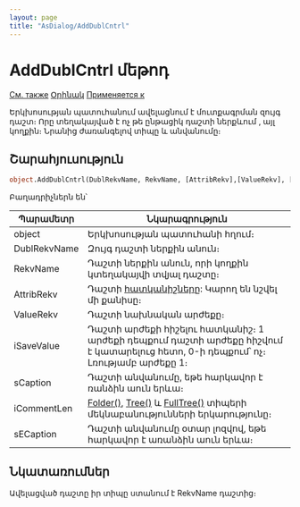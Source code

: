 ```yaml
---
layout: page
title: "AsDialog/AddDublCntrl"
---
```



# AddDublCntrl մեթոդ

[См. также](../AsDialog.md) [Օրինակ](../../Examples/E_AsDialog.html) [Применяется к](../AsDialog.md)

Երկխոսության պատուհանում ավելացնում է մուտքագրման զույգ դաշտ։ Որը տեղակայված է ոչ թե ընթացիկ դաշտի ներքևում , այլ կողքին։ Նրանից ժառանգելով տիպը և անվանումը։ 
## Շարահյուսություն

``` vb
object.AddDublCntrl(DublRekvName, RekvName, [AttribRekv],[ValueRekv], [iSaveValue], [sCaption], [iCommentLen], [sECaption] )
```

Բաղադրիչներն են՝


| Պարամետր | Նկարագրություն |
|--|--|
| object | Երկխոսության պատուհանի հղում։ |
| DublRekvName | Զույգ դաշտի ներքին անուն։ |
| RekvName | Դաշտի ներքին անուն, որի կողքին կտեղակայվի տվյալ դաշտը։ |
| AttribRekv | Դաշտի [հատկանիշները](Attribute.html "Attribute"): Կարող են նշվել մի քանիսը։ |
| ValueRekv | Դաշտի նախնական արժեքը։ |
| iSaveValue | Դաշտի արժեքի հիշելու հատկանիշ։ 1 արժեքի դեպքում դաշտի արժեքը հիշվում է կատարելուց հետո, 0-ի դեպքում՝ ոչ։ Լռությամբ արժեքը 1։|
| sCaption | Դաշտի անվանումը, եթե հարկավոր է ռանձին աուն երևա։  |
| iCommentLen | [Folder()](../../Types/Folder().html), [Tree()](../../Types/Tree().html) և [FullTree()](../../Types/FULLTREE().html) տիպերի  մեկնաբանությունների երկարությունը։  |
| sECaption | Դաշտի անվանումը օտար լոզվով, եթե հարկավոր է առանձին աուն երևա։  |


## Նկատառումներ

Ավելացված դաշտը իր տիպը ստանում է RekvName դաշտից։
